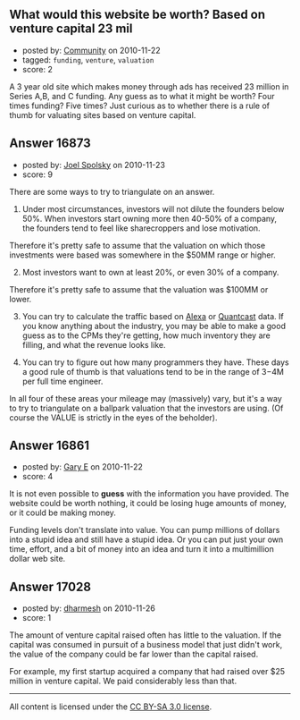 ## What would this website be worth? Based on venture capital 23 mil

- posted by: [Community](https://stackexchange.com/users/-1/-1-community) on 2010-11-22
- tagged: `funding`, `venture`, `valuation`
- score: 2

A 3 year old site which makes money through ads has received 23 million in Series A,B, and C funding.  Any guess as to what it might be worth?  Four times funding? Five times?  Just curious as to whether there is a rule of thumb for valuating sites based on venture capital.  


## Answer 16873

- posted by: [Joel Spolsky](https://stackexchange.com/users/-1/4335-joel-spolsky) on 2010-11-23
- score: 9

There are some ways to try to triangulate on an answer.

1. Under most circumstances, investors will not dilute the founders below 50%. When investors start owning more then 40-50% of a company, the founders tend to feel like sharecroppers and lose motivation.

  Therefore it's pretty safe to assume that the valuation on which those investments were based was somewhere in the $50MM range or higher.

2. Most investors want to own at least 20%, or even 30% of a company.

  Therefore it's pretty safe to assume that the valuation was $100MM or lower.

3. You can try to calculate the traffic based on [Alexa](http://www.alexa.com/) or [Quantcast](http://www.quantcast.com/) data. If you know anything about the industry, you may be able to make a good guess as to the CPMs they're getting, how much inventory they are filling, and what the revenue looks like.

4. You can try to figure out how many programmers they have. These days a good rule of thumb is that valuations tend to be in the range of $3-$4M per full time engineer.

In all four of these areas your mileage may (massively) vary, but it's a way to try to triangulate on a ballpark valuation that the investors are using. (Of course the VALUE is strictly in the eyes of the beholder).


## Answer 16861

- posted by: [Gary E](https://stackexchange.com/users/-1/2587-gary-e) on 2010-11-22
- score: 4

It is not even possible to **guess** with the information you have provided. The website could be worth nothing, it could be losing huge amounts of money, or it could be making money.

Funding levels don't translate into value. You can pump millions of dollars into a stupid idea and still have a stupid idea. Or you can put just your own time, effort, and a bit of money into an idea and turn it into a multimillion dollar web site.
 


## Answer 17028

- posted by: [dharmesh](https://stackexchange.com/users/-1/4-dharmesh) on 2010-11-26
- score: 1

The amount of venture capital raised often has little to the valuation.  If the capital was consumed in pursuit of a business model that just didn't work, the value of the company could be far lower than the capital raised.  

For example, my first startup acquired a company that had raised over $25 million in venture capital.  We paid considerably less than that.



---

All content is licensed under the [CC BY-SA 3.0 license](https://creativecommons.org/licenses/by-sa/3.0/).
